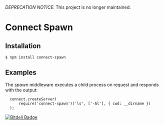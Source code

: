 *DEPRECATION NOTICE*: This project is no longer maintained.

# Connect Spawn

## Installation

    $ npm install connect-spawn

## Examples

The _spawn_ middleware executes a child process on request and responds with the output:

	  connect.createServer(
	      require('connect-spawn')('ls', ['-Al'], { cwd: __dirname })
	  );

[![Bitdeli Badge](https://d2weczhvl823v0.cloudfront.net/shannonmoeller/connect-spawn/trend.png)](https://bitdeli.com/free "Bitdeli Badge")
